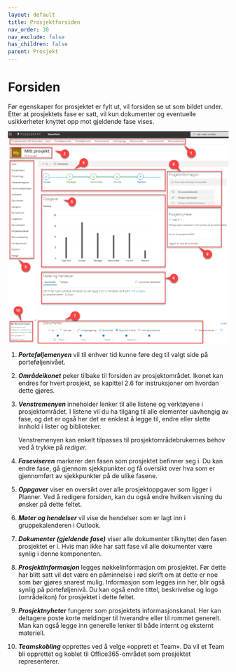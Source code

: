```yaml
---
layout: default
title: Prosjektforsiden
nav_order: 30
nav_exclude: false
has_children: false
parent: Prosjekt
---
```


# Forsiden

Før egenskaper for prosjektet er fylt ut, vil forsiden se ut som bildet under. Etter at prosjektets fase er satt, vil kun dokumenter og eventuelle usikkerheter knyttet opp mot gjeldende fase vises.

![](./media/image44.png)

1)  ***Porteføljemenyen*** vil til enhver tid kunne føre deg til valgt side
    på porteføljenivået.

2)  ***Områdeikonet*** peker tilbake til forsiden av prosjektområdet.
    Ikonet kan endres for hvert prosjekt, se kapittel 2.6 for
    instruksjoner om hvordan dette gjøres.

3)  ***Venstremenyen*** inneholder lenker til alle listene og verktøyene
    i prosjektområdet. I listene vil du ha tilgang til alle elementer
    uavhengig av fase, og det er også her det er enklest å legge til,
    endre eller slette innhold i lister og biblioteker.
    
    Venstremenyen kan enkelt tilpasses til prosjektområdebrukernes behov
    ved å trykke på *rediger.*

4)  ***Faseviseren*** markerer den fasen som prosjektet befinner seg i.
    Du kan endre fase, gå gjennom sjekkpunkter og få oversikt over hva
    som er gjennomført av sjekkpunkter på de ulike fasene.

5)  ***Oppgaver*** viser en oversikt over alle prosjektoppgaver som
    ligger i Planner. Ved å redigere forsiden, kan du også endre hvilken
    visning du ønsker på dette feltet.

6)  ***Møter og hendelser*** vil vise de hendelser som er lagt inn i gruppekalenderen i Outlook.

7)  ***Dokumenter (gjeldende fase)*** viser alle dokumenter tilknyttet
    den fasen prosjektet er i. Hvis man ikke har satt fase vil alle
    dokumenter være synlig i denne komponenten.

8)  ***Prosjektinformasjon*** legges nøkkelinformasjon om prosjektet.
    Før dette har blitt satt vil det være en påminnelse i rød skrift om
    at dette er noe som bør gjøres snarest mulig. Informasjon som legges
    inn her, blir også synlig på porteføljenivå. Du kan også endre
    tittel, beskrivelse og logo (områdeikon) for prosjektet i dette
    feltet.

9)  ***Prosjektnyheter*** fungerer som prosjektets informasjonskanal.
    Her kan deltagere poste korte meldinger til hverandre eller til
    rommet generelt. Man kan også legge inn generelle lenker til både
    internt og eksternt materiell.

10) ***Teamskobling*** opprettes ved å velge «opprett et Team». Da vil et Team bli opprettet og koblet til Office365-området som prosjektet representerer.